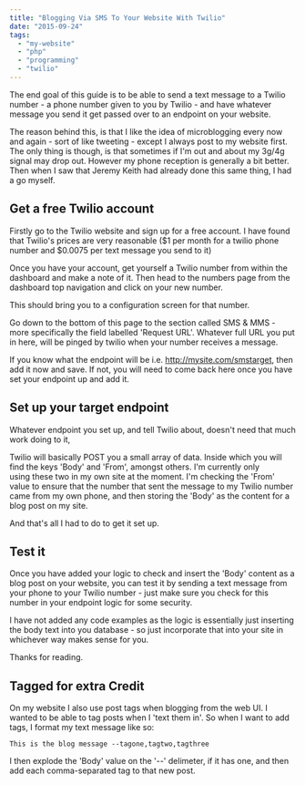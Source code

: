 ```yaml
---
title: "Blogging Via SMS To Your Website With Twilio"
date: "2015-09-24"
tags: 
  - "my-website"
  - "php"
  - "programming"
  - "twilio"
---
```


The end goal of this guide is to be able to send a text message to a Twilio number - a phone number given to you by Twilio - and have whatever message you send it get passed over to an endpoint on your website.

The reason behind this, is that I like the idea of microblogging every now and again - sort of like tweeting - except I always post to my website first. The only thing is though, is that sometimes if I'm out and about my 3g/4g signal may drop out. However my phone reception is generally a bit better. Then when I saw that Jeremy Keith had already done this same thing, I had a go myself.

## Get a free Twilio account

Firstly go to the Twilio website and sign up for a free account. I have found that Twilio's prices are very reasonable ($1 per month for a twilio phone number and $0.0075 per text message you send to it)

Once you have your account, get yourself a Twilio number from within the dashboard and make a note of it. Then head to the numbers page from the dashboard top navigation and click on your new number.

This should bring you to a configuration screen for that number.

Go down to the bottom of this page to the section called SMS & MMS - more specifically the field labelled 'Request URL'. Whatever full URL you put in here, will be pinged by twilio when your number receives a message.

If you know what the endpoint will be i.e. http://mysite.com/smstarget, then add it now and save. If not, you will need to come back here once you have set your endpoint up and add it.

## Set up your target endpoint

Whatever endpoint you set up, and tell Twilio about, doesn't need that much work doing to it,

Twilio will basically POST you a small array of data. Inside which you will find the keys 'Body' and 'From', amongst others. I'm currently only using these two in my own site at the moment. I'm checking the 'From' value to ensure that the number that sent the message to my Twilio number came from my own phone, and then storing the 'Body' as the content for a blog post on my site.

And that's all I had to do to get it set up.

## Test it

Once you have added your logic to check and insert the 'Body' content as a blog post on your website, you can test it by sending a text message from your phone to your Twilio number - just make sure you check for this number in your endpoint logic for some security.

I have not added any code examples as the logic is essentially just inserting the body text into you database - so just incorporate that into your site in whichever way makes sense for you.

Thanks for reading.

## Tagged for extra Credit

On my website I also use post tags when blogging from the web UI. I wanted to be able to tag posts when I 'text them in'. So when I want to add tags, I format my text message like so:

`This is the blog message --tagone,tagtwo,tagthree`

I then explode the 'Body' value on the '--' delimeter, if it has one, and then add each comma-separated tag to that new post.
